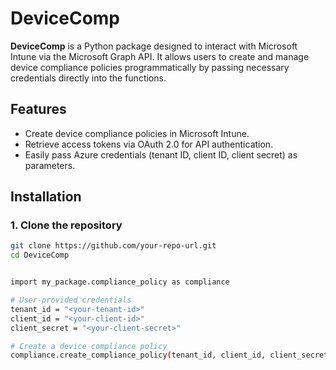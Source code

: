 # DeviceComp

**DeviceComp** is a Python package designed to interact with Microsoft Intune via the Microsoft Graph API. It allows users to create and manage device compliance policies programmatically by passing necessary credentials directly into the functions.

## Features

- Create device compliance policies in Microsoft Intune.
- Retrieve access tokens via OAuth 2.0 for API authentication.
- Easily pass Azure credentials (tenant ID, client ID, client secret) as parameters.

## Installation

### 1. Clone the repository

```bash
git clone https://github.com/your-repo-url.git
cd DeviceComp


import my_package.compliance_policy as compliance

# User-provided credentials
tenant_id = "<your-tenant-id>"
client_id = "<your-client-id>"
client_secret = "<your-client-secret>"

# Create a device compliance policy
compliance.create_compliance_policy(tenant_id, client_id, client_secret)
